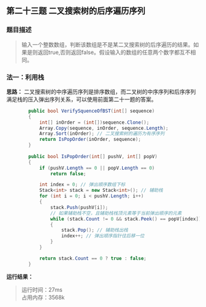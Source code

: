 ## 第二十三题 二叉搜索树的后序遍历序列

### 题目描述

> 输入一个整数数组，判断该数组是不是某二叉搜索树的后序遍历的结果。如果是则返回true,否则返回false。假设输入的数组的任意两个数字都互不相同。

### 法一：利用栈

**思路：** 二叉搜索树的中序遍历序列是排序数组，而二叉树的中序序列和后序序列满足栈的压入弹出序列关系，可以使用前面第二十一题的答案。


```C#
        public bool VerifySquenceOfBST(int[] sequence)
        {
            int[] inOrder = (int[])sequence.Clone();
            Array.Copy(sequence, inOrder, sequence.Length);
            Array.Sort(inOrder); // 二叉搜索树的遍历为有序序列
            return IsPopOrder(inOrder, sequence);
        }
        
        public bool IsPopOrder(int[] pushV, int[] popV)
        {
            if (pushV.Length == 0 || popV.Length == 0)
                return false;

            int index = 0; // 弹出顺序数组下标
            Stack<int> stack = new Stack<int>(); // 辅助栈
            for (int i = 0; i < pushV.Length; i++)
            {
                stack.Push(pushV[i]);
                // 如果辅助栈不空，且辅助栈栈顶元素等于当前弹出顺序的元素
                while (stack.Count != 0 && stack.Peek() == popV[index])
                {
                    stack.Pop(); // 辅助栈出栈
                    index++; // 弹出顺序指针往后移一位
                }
            }

            return stack.Count == 0 ? true : false;
        }
```

**运行结果：** 

> 运行时间：27ms   
占用内存：3568k